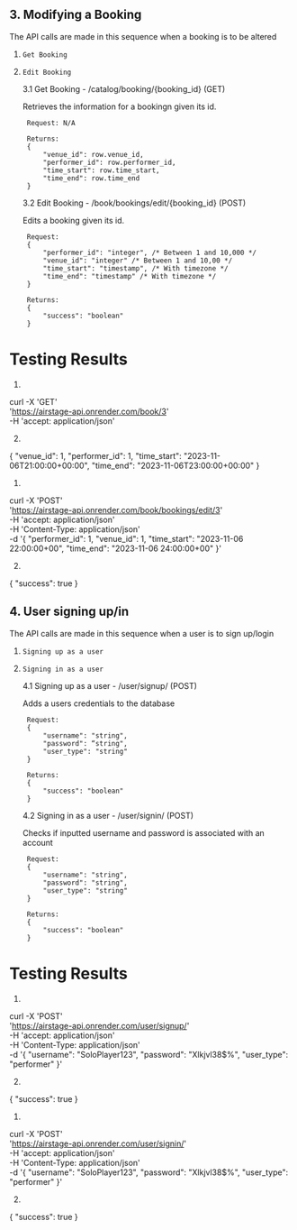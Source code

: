 ## 3. Modifying a Booking

The API calls are made in this sequence when a booking is to be altered
1. `Get Booking`
2. `Edit Booking`

   3.1 Get Booking - /catalog/booking/{booking_id} (GET)

   Retrieves the information for a bookingn given its id.

        Request: N/A

        Returns:
        {
            "venue_id": row.venue_id,
            "performer_id": row.performer_id,
            "time_start": row.time_start,
            "time_end": row.time_end
        }

   3.2 Edit Booking - /book/bookings/edit/{booking_id} (POST)

   Edits a booking given its id.
        
        Request:
        {
            "performer_id": "integer", /* Between 1 and 10,000 */
            "venue_id": "integer" /* Between 1 and 10,00 */
            "time_start": "timestamp", /* With timezone */
            "time_end": "timestamp" /* With timezone */
        }
    
        Returns:
        {
            "success": "boolean"
        }

# Testing Results

1.
curl -X 'GET' \
  'https://airstage-api.onrender.com/book/3' \
  -H 'accept: application/json'

2.
{
  "venue_id": 1,
  "performer_id": 1,
  "time_start": "2023-11-06T21:00:00+00:00",
  "time_end": "2023-11-06T23:00:00+00:00"
}

1.
curl -X 'POST' \
  'https://airstage-api.onrender.com/book/bookings/edit/3' \
  -H 'accept: application/json' \
  -H 'Content-Type: application/json' \
  -d '{
  "performer_id": 1,
  "venue_id": 1,
  "time_start": "2023-11-06 22:00:00+00",
  "time_end": "2023-11-06 24:00:00+00"
}'

2.
{
  "success": true
}

## 4. User signing up/in

The API calls are made in this sequence when a user is to sign up/login
1. `Signing up as a user`
2. `Signing in as a user`

    4.1 Signing up as a user - /user/signup/ (POST)

    Adds a users credentials to the database

        Request:
        {
            "username": "string",
            "password": “string",
            "user_type": "string"
        }
    
        Returns:
        {
            "success": "boolean"
        }

    4.2 Signing in as a user - /user/signin/ (POST)

    Checks if inputted username and password is associated with an account

        Request:
        {
            "username": "string",
            "password": "string",
            "user_type": "string"
        }
    
        Returns:
        {
            "success": "boolean"
        }

# Testing Results

1.
curl -X 'POST' \
  'https://airstage-api.onrender.com/user/signup/' \
  -H 'accept: application/json' \
  -H 'Content-Type: application/json' \
  -d '{
  "username": "SoloPlayer123",
  "password": "Xlkjvl38$%",
  "user_type": "performer"
}'

2.
{
  "success": true
}

1.
curl -X 'POST' \
  'https://airstage-api.onrender.com/user/signin/' \
  -H 'accept: application/json' \
  -H 'Content-Type: application/json' \
  -d '{
  "username": "SoloPlayer123",
  "password": "Xlkjvl38$%",
  "user_type": "performer"
}'

2.
{
  "success": true
}